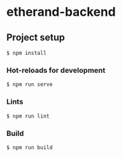# etherand-backend

## Project setup
```
$ npm install
```

### Hot-reloads for development
```
$ npm run serve
```

### Lints
```
$ npm run lint
```

### Build
```
$ npm run build
```
